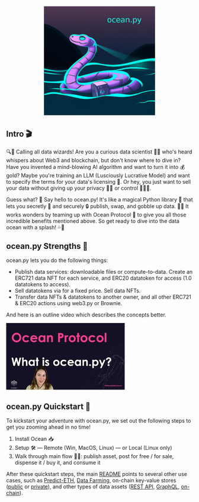 <!--
Copyright 2023 Ocean Protocol Foundation
SPDX-License-Identifier: Apache-2.0
-->

<h1 align="center">
<img src="https://github.com/oceanprotocol/art/blob/main/splashes/ocean_py.png?raw=true" width="300"/>
</h1>

## Intro 🎬

🔍🤔 Calling all data wizards! Are you a curious data scientist 🧙‍♀️ who's heard whispers about Web3 and blockchain, but don't know where to dive in? Have you invented a mind-blowing AI algorithm and want to turn it into 💰 gold? Maybe you're training an LLM (Lusciously Lucrative Model) and want to specify the terms for your data's licensing 📜. Or hey, you just want to sell your data without giving up your privacy 🕵️‍♂️ or control 🚫🙅‍♂️.

Guess what? 🎉 Say hello to ocean.py! It's like a magical Python library 🐍 that lets you secretly 🤫 and securely 🔒 publish, swap, and gobble up data. 🐙💦 It works wonders by teaming up with Ocean Protocol 🌊 to give you all those incredible benefits mentioned above. So get ready to dive into the data ocean with a splash! 💦🌊



## ocean.py Strengths 💪

ocean.py lets you do the following things:

- Publish data services: downloadable files or compute-to-data. 
Create an ERC721 data NFT for each service, and ERC20 datatoken for access (1.0 datatokens to access).
- Sell datatokens via for a fixed price. Sell data NFTs.
- Transfer data NFTs & datatokens to another owner, and all other ERC721 & ERC20 actions using web3.py or Brownie.

And here is an outline video which describes the concepts better.

[![Watch the video](images/outline-1.jpg)](https://youtu.be/8uZC6PC9PBM)


## ocean.py Quickstart 🚀
To kickstart your adventure with ocean.py, we set out the following steps to get you zooming ahead in no time!

1. Install Ocean 📥
2. Setup 🛠️
— Remote (Win, MacOS, Linux)
— or Local (Linux only)
3. Walk through main flow 🚶‍♂️: publish asset, post for free / for sale, dispense it / buy it, and consume it

After these quickstart steps, the main [README](https://github.com/oceanprotocol/ocean.py/blob/main/README.md) points to several other use cases, such as [Predict-ETH](https://github.com/oceanprotocol/predict-eth), [Data Farming](https://github.com/oceanprotocol/ocean.py/blob/main/READMEs/df.md),
on-chain key-value stores ([public](https://github.com/oceanprotocol/ocean.py/blob/main/READMEs/key-value-public.md) or [private](https://github.com/oceanprotocol/ocean.py/blob/main/READMEs/key-value-private.md)), and other types of data assets ([REST API](https://github.com/oceanprotocol/ocean.py/blob/main/READMEs/publish-flow-restapi.md),
[GraphQL](https://github.com/oceanprotocol/ocean.py/blob/main/READMEs/publish-flow-graphql.md), [on-chain](https://github.com/oceanprotocol/ocean.py/blob/main/READMEs/publish-flow-onchain.md)).
